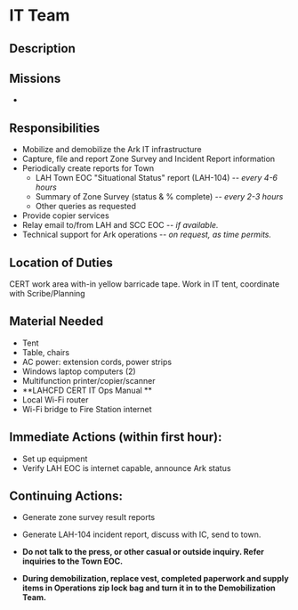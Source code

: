 # IT Team

## Description



## Missions

* 
## Responsibilities
* Mobilize and demobilize the Ark IT infrastructure
* Capture, file and report Zone Survey and Incident Report information
* Periodically create reports for Town
    * LAH Town EOC "Situational Status" report (LAH-104) -- *every 4-6 hours*
    * Summary of Zone Survey (status & % complete) -- *every 2-3 hours*
    * Other queries as requested
* Provide copier services
* Relay email to/from LAH and SCC EOC -- *if available.*
* Technical support for Ark operations -- *on request, as time permits.*

## Location of Duties

CERT work area with-in yellow barricade tape.
Work in IT tent, coordinate with Scribe/Planning

## Material Needed

* Tent
* Table, chairs
* AC power: extension cords, power strips
* Windows laptop computers (2)
* Multifunction printer/copier/scanner
* **LAHCFD CERT IT Ops Manual **
* Local Wi-Fi router
* Wi-Fi bridge to Fire Station internet

## Immediate Actions \(within first hour\):

* Set up equipment
* Verify LAH EOC is internet capable, announce Ark status

## Continuing Actions:
* Generate zone survey result reports
* Generate LAH-104 incident report, discuss with IC, send to town.

* **Do not talk to the press, or other casual or outside inquiry. Refer inquiries to the Town EOC.**

* **During demobilization, replace vest, completed paperwork and supply items in Operations zip lock bag and turn it in to the Demobilization Team.**



